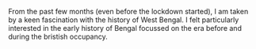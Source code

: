 From the past few months (even before the lockdown started), I am taken by a keen fascination with the history of West Bengal. I felt particularly interested in the early history of Bengal focussed on the era before and during the bristish occupancy.
